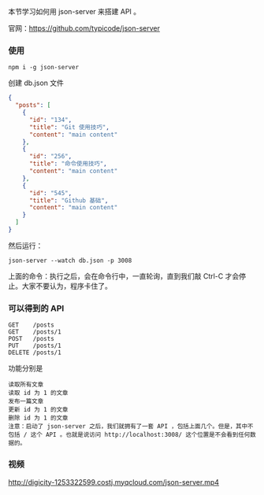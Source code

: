 本节学习如何用 json-server 来搭建 API 。

官网：https://github.com/typicode/json-server

### 使用
```
npm i -g json-server
```
创建 db.json 文件
```json
{
  "posts": [
    {
      "id": "134",
      "title": "Git 使用技巧",
      "content": "main content"
    },
    {
      "id": "256",
      "title": "命令使用技巧",
      "content": "main content"
    },
    {
      "id": "545",
      "title": "Github 基础",
      "content": "main content"
    }
  ]
}
```
然后运行：
```
json-server --watch db.json -p 3008
```
上面的命令：执行之后，会在命令行中，一直轮询，直到我们敲 Ctrl-C 才会停止。大家不要认为，程序卡住了。

### 可以得到的 API
```
GET    /posts
GET    /posts/1
POST   /posts
PUT    /posts/1
DELETE /posts/1
```
功能分别是
```
读取所有文章
读取 id 为 1 的文章
发布一篇文章
更新 id 为 1 的文章
删除 id 为 1 的文章
注意：启动了 json-server 之后，我们就拥有了一套 API ，包括上面几个。但是，其中不包括 / 这个 API 。也就是说访问 http://localhost:3008/ 这个位置是不会看到任何数据的。
```
### 视频

http://digicity-1253322599.costj.myqcloud.com/json-server.mp4
